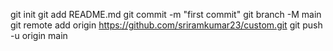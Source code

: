 git init
git add README.md
git commit -m "first commit"
git branch -M main
git remote add origin https://github.com/sriramkumar23/custom.git
git push -u origin main
